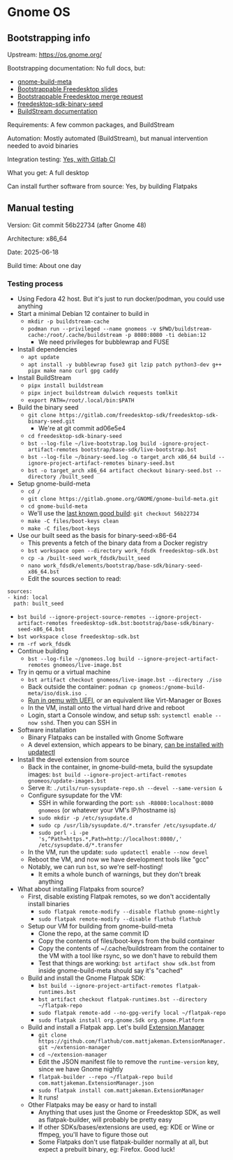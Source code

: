 # Gnome OS

## Bootstrapping info

Upstream: https://os.gnome.org/

Bootstrapping documentation: No full docs, but:
* [gnome-build-meta](https://gitlab.gnome.org/GNOME/gnome-build-meta/-/blob/master/README.rst#gnome-os)
* [Bootstrappable Freedesktop slides](https://conf.linuxappsummit.org/event/5/contributions/177/attachments/37/63/Bootstrappable%20Freedesktop%20SDK%20-%20LAS%202023.pdf)
* [Bootstrappable Freedesktop merge request](https://gitlab.com/freedesktop-sdk/freedesktop-sdk/-/merge_requests/11557)
* [freedesktop-sdk-binary-seed](https://gitlab.com/freedesktop-sdk/freedesktop-sdk-binary-seed)
* [BuildStream documentation](https://docs.buildstream.build/)

Requirements: A few common packages, and BuildStream

Automation: Mostly automated (BuildStream), but manual intervention needed to avoid binaries

Integration testing: [Yes, with Gitlab CI](https://gitlab.gnome.org/GNOME/gnome-build-meta/-/pipelines)

What you get: A full desktop

Can install further software from source: Yes, by building Flatpaks

## Manual testing

Version: Git commit 56b22734 (after Gnome 48)

Architecture: x86_64

Date: 2025-06-18

Build time: About one day

### Testing process

* Using Fedora 42 host. But it's just to run docker/podman, you could use anything
* Start a minimal Debian 12 container to build in
  * `mkdir -p buildstream-cache`
  * `podman run --privileged --name gnomeos -v $PWD/buildstream-cache:/root/.cache/buildstream -p 8080:8080 -ti debian:12`
    * We need privileges for bubblewrap and FUSE
* Install dependencies
  * `apt update`
  * `apt install -y bubblewrap fuse3 git lzip patch python3-dev g++ pipx make nano curl gpg caddy`
* Install BuildStream
  * `pipx install buildstream`
  * `pipx inject buildstream dulwich requests tomlkit`
  * `export PATH=/root/.local/bin:$PATH`
* Build the binary seed
  * `git clone https://gitlab.com/freedesktop-sdk/freedesktop-sdk-binary-seed.git`
    * We're at git commit ad06e5e4
  * `cd freedesktop-sdk-binary-seed`
  * `bst --log-file ~/live-bootstrap.log build -ignore-project-artifact-remotes bootstrap/base-sdk/live-bootstrap.bst`
  * `bst --log-file ~/binary-seed.log -o target_arch x86_64 build --ignore-project-artifact-remotes binary-seed.bst`
  * `bst -o target_arch x86_64 artifact checkout binary-seed.bst --directory /built_seed`
* Setup gnome-build-meta
  * `cd /`
  * `git clone https://gitlab.gnome.org/GNOME/gnome-build-meta.git`
  * `cd gnome-build-meta`
  * We'll use the [last known good build](https://gitlab.gnome.org/GNOME/gnome-build-meta/-/pipelines/860901): `git checkout 56b22734`
  * `make -C files/boot-keys clean`
  * `make -C files/boot-keys`
* Use our built seed as the basis for binary-seed-x86-64
  * This prevents a fetch of the binary data from a Docker registry
  * `bst workspace open --directory work_fdsdk freedesktop-sdk.bst`
  * `cp -a /built-seed work_fdsdk/built_seed`
  * `nano work_fdsdk/elements/bootstrap/base-sdk/binary-seed-x86_64.bst`
  * Edit the sources section to read:
```
sources:
- kind: local 
  path: built_seed
```
  * `bst build --ignore-project-source-remotes --ignore-project-artifact-remotes freedesktop-sdk.bst:bootstrap/base-sdk/binary-seed-x86_64.bst` 
  * `bst workspace close freedesktop-sdk.bst`
  * `rm -rf work_fdsdk`
* Continue building
  * `bst --log-file ~/gnomeos.log build --ignore-project-artifact-remotes gnomeos/live-image.bst`
* Try in qemu or a virtual machine
  * `bst artifact checkout gnomeos/live-image.bst --directory ./iso`
  * Back outside the container: `podman cp gnomeos:/gnome-build-meta/iso/disk.iso .`
  * [Run in qemu with UEFI](https://gitlab.gnome.org/GNOME/gnome-build-meta/-/wikis/Bootable-images-in-virtual-machines#running-manually-with-qemu-the-base-image), or an equivalent like Virt-Manager or Boxes
  * In the VM, install onto the virtual hard drive and reboot
  * Login, start a Console window, and setup ssh: `systemctl enable --now sshd`. Then you can SSH in
* Software installation
  * Binary Flatpaks can be installed with Gnome Software
  * A devel extension, which appears to be binary, [can be installed with updatectl](https://gitlab.gnome.org/GNOME/gnome-build-meta/-/wikis/gnome_os/Install-Software)
* Install the devel extension from source
  * Back in the container, in gnome-build-meta, build the sysupdate images: `bst build --ignore-project-artifact-remotes gnomeos/update-images.bst`
  * Serve it: `./utils/run-sysupdate-repo.sh --devel --same-version &`
  * Configure sysupdate for the VM:
    * SSH in while forwarding the port: `ssh -R8080:localhost:8080 gnomeos` (or whatever your VM's IP/hostname is)
    * `sudo mkdir -p /etc/sysupdate.d`
    * `sudo cp /usr/lib/sysupdate.d/*.transfer /etc/sysupdate.d/`
    * `sudo perl -i -pe 's,^Path=https.*,Path=http://localhost:8080/,' /etc/sysupdate.d/*.transfer`
  * In the VM, run the update: `sudo updatectl enable --now devel`
  * Reboot the VM, and now we have development tools like "gcc"
  * Notably, we can run `bst`, so we're self-hosting!
    * It emits a whole bunch of warnings, but they don't break anything
* What about installing Flatpaks from source?
  * First, disable existing Flatpak remotes, so we don't accidentally install binaries
    * `sudo flatpak remote-modify --disable flathub gnome-nightly`
    * `sudo flatpak remote-modify --disable flathub flathub`
  * Setup our VM for building from gnome-build-meta
    * Clone the repo, at the same commit ID
    * Copy the contents of files/boot-keys from the build container
    * Copy the contents of ~/.cache/buildstream from the container to the VM with a tool like rsync, so we don't have to rebuild them
    * Test that things are working: `bst artifact show sdk.bst` from inside gnome-build-meta should say it's "cached"
  * Build and install the Gnome Flatpak SDK:
    * `bst build --ignore-project-artifact-remotes flatpak-runtimes.bst`
    * `bst artifact checkout flatpak-runtimes.bst --directory ~/flatpak-repo`
    * `sudo flatpak remote-add --no-gpg-verify local ~/flatpak-repo`
    * `sudo flatpak install org.gnome.Sdk org.gnome.Platform`
  * Build and install a Flatpak app. Let's build [Extension Manager](https://github.com/mjakeman/extension-manager)
    * `git clone https://github.com/flathub/com.mattjakeman.ExtensionManager.git ~/extension-manager`
    * `cd ~/extension-manager`
    * Edit the JSON manifest file to remove the `runtime-version` key, since we have Gnome nightly 
    * `flatpak-builder --repo ~/flatpak-repo build com.mattjakeman.ExtensionManager.json`
    * `sudo flatpak install com.mattjakeman.ExtensionManager`
    * It runs!
  * Other Flatpaks may be easy or hard to install
    * Anything that uses just the Gnome or Freedesktop SDK, as well as flatpak-builder, will probably be pretty easy
    * If other SDKs/bases/extensions are used, eg: KDE or Wine or ffmpeg, you'll have to figure those out
    * Some Flatpaks don't use flatpak-builder normally at all, but expect a prebuilt binary, eg: Firefox. Good luck!
